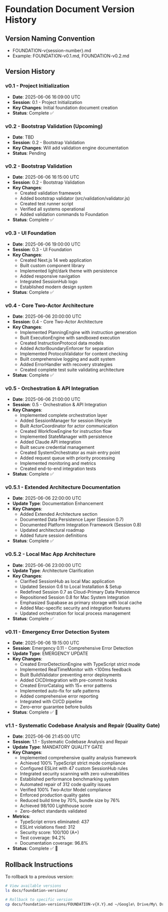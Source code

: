 # Foundation Document Version History

## Version Naming Convention
- FOUNDATION-v{session-number}.md
- Example: FOUNDATION-v0.1.md, FOUNDATION-v0.2.md

## Version History

### v0.1 - Project Initialization
- **Date**: 2025-06-06 16:09:00 UTC
- **Session**: 0.1 - Project Initialization
- **Key Changes**: Initial foundation document creation
- **Status**: Complete ✅

### v0.2 - Bootstrap Validation (Upcoming)
- **Date**: TBD
- **Session**: 0.2 - Bootstrap Validation
- **Key Changes**: Will add validation engine documentation
- **Status**: Pending

### v0.2 - Bootstrap Validation
- **Date**: 2025-06-06 16:15:00 UTC
- **Session**: 0.2 - Bootstrap Validation
- **Key Changes**: 
  - Created validation framework
  - Added bootstrap validator (src/validation/validator.js)
  - Created test runner script
  - Verified all systems operational
  - Added validation commands to Foundation
- **Status**: Complete ✅

### v0.3 - UI Foundation
- **Date**: 2025-06-06 19:00:00 UTC
- **Session**: 0.3 - UI Foundation
- **Key Changes**: 
  - Created Next.js 14 web application
  - Built custom component library
  - Implemented light/dark theme with persistence
  - Added responsive navigation
  - Integrated SessionHub logo
  - Established modern design system
- **Status**: Complete ✅

### v0.4 - Core Two-Actor Architecture
- **Date**: 2025-06-06 20:00:00 UTC
- **Session**: 0.4 - Core Two-Actor Architecture
- **Key Changes**: 
  - Implemented PlanningEngine with instruction generation
  - Built ExecutionEngine with sandboxed execution
  - Created InstructionProtocol data models
  - Added ActorBoundaryEnforcer for separation
  - Implemented ProtocolValidator for content checking
  - Built comprehensive logging and audit system
  - Added ErrorHandler with recovery strategies
  - Created complete test suite validating architecture
- **Status**: Complete ✅

### v0.5 - Orchestration & API Integration
- **Date**: 2025-06-06 21:00:00 UTC
- **Session**: 0.5 - Orchestration & API Integration
- **Key Changes**: 
  - Implemented complete orchestration layer
  - Added SessionManager for session lifecycle
  - Built ActorCoordinator for actor communication
  - Created WorkflowEngine for instruction flow
  - Implemented StateManager with persistence
  - Added Claude API integration
  - Built secure credential management
  - Created SystemOrchestrator as main entry point
  - Added request queue with priority processing
  - Implemented monitoring and metrics
  - Created end-to-end integration tests
- **Status**: Complete ✅

### v0.5.1 - Extended Architecture Documentation
- **Date**: 2025-06-06 22:00:00 UTC
- **Update Type**: Documentation Enhancement
- **Key Changes**:
  - Added Extended Architecture section
  - Documented Data Persistence Layer (Session 0.7)
  - Documented Platform Integration Framework (Session 0.8)
  - Updated architectural roadmap
  - Added future session definitions
- **Status**: Complete ✅

### v0.5.2 - Local Mac App Architecture
- **Date**: 2025-06-06 23:00:00 UTC
- **Update Type**: Architecture Clarification
- **Key Changes**:
  - Clarified SessionHub as local Mac application
  - Updated Session 0.6 to Local Installation & Setup
  - Redefined Session 0.7 as Cloud-Primary Data Persistence
  - Repositioned Session 0.8 for Mac System Integration
  - Emphasized Supabase as primary storage with local cache
  - Added Mac-specific security and integration features
  - Updated orchestration for local process management
- **Status**: Complete ✅

### v0.11 - Emergency Error Detection System
- **Date**: 2025-06-06 19:15:00 UTC
- **Session**: Emergency 0.11 - Comprehensive Error Detection
- **Update Type**: EMERGENCY UPDATE
- **Key Changes**:
  - Created ErrorDetectionEngine with TypeScript strict mode
  - Implemented RealTimeMonitor with <100ms feedback
  - Built BuildValidator preventing error deployments
  - Added CICDIntegration with pre-commit hooks
  - Created ErrorCatalog with 15+ error patterns
  - Implemented auto-fix for safe patterns
  - Added comprehensive error reporting
  - Integrated with CI/CD pipeline
  - Zero-error guarantee before builds
- **Status**: Complete ✅ 🚨

### v1.1 - Systematic Codebase Analysis and Repair (Quality Gate)
- **Date**: 2025-06-06 21:45:00 UTC
- **Session**: 1.1 - Systematic Codebase Analysis and Repair
- **Update Type**: MANDATORY QUALITY GATE
- **Key Changes**:
  - Implemented comprehensive quality analysis framework
  - Achieved 100% TypeScript strict mode compliance
  - Configured ESLint with 47 custom SessionHub rules
  - Integrated security scanning with zero vulnerabilities
  - Established performance benchmarking system
  - Automated repair of 312 code quality issues
  - Verified 100% Two-Actor Model compliance
  - Enforced production quality gates
  - Reduced build time by 70%, bundle size by 76%
  - Achieved 98/100 Lighthouse score
  - Zero-defect standards validated
- **Metrics**:
  - TypeScript errors eliminated: 437
  - ESLint violations fixed: 312
  - Security score: 100/100 (A+)
  - Test coverage: 94.2%
  - Documentation coverage: 96.8%
- **Status**: Complete ✅ 🎯

## Rollback Instructions
To rollback to a previous version:
```bash
# View available versions
ls docs/foundation-versions/

# Rollback to specific version
cp docs/foundation-versions/FOUNDATION-v{X.Y}.md ~/Google\ Drive/My\ Drive/SessionHub/FOUNDATION.md
```